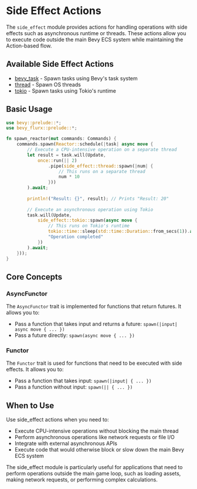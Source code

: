 # Side Effect Actions

The `side_effect` module provides actions for handling operations with side effects such as asynchronous runtime or threads. These actions allow you to execute code outside the main Bevy ECS system while maintaining the Action-based flow.

## Available Side Effect Actions

- [bevy_task](bevy_task.md) - Spawn tasks using Bevy's task system
- [thread](thread.md) - Spawn OS threads
- [tokio](tokio.md) - Spawn tasks using Tokio's runtime

## Basic Usage

```rust
use bevy::prelude::*;
use bevy_flurx::prelude::*;

fn spawn_reactor(mut commands: Commands) {
    commands.spawn(Reactor::schedule(|task| async move {
        // Execute a CPU-intensive operation on a separate thread
        let result = task.will(Update, 
            once::run(|| 2)
                .pipe(side_effect::thread::spawn(|num| {
                    // This runs on a separate thread
                    num * 10
                }))
        ).await;
        
        println!("Result: {}", result); // Prints "Result: 20"
        
        // Execute an asynchronous operation using Tokio
        task.will(Update, 
            side_effect::tokio::spawn(async move {
                // This runs on Tokio's runtime
                tokio::time::sleep(std::time::Duration::from_secs(1)).await;
                "Operation completed"
            })
        ).await;
    }));
}
```

## Core Concepts

### AsyncFunctor

The `AsyncFunctor` trait is implemented for functions that return futures. It allows you to:
- Pass a function that takes input and returns a future: `spawn(|input| async move { ... })`
- Pass a future directly: `spawn(async move { ... })`

### Functor

The `Functor` trait is used for functions that need to be executed with side effects. It allows you to:
- Pass a function that takes input: `spawn(|input| { ... })`
- Pass a function without input: `spawn(|| { ... })`

## When to Use

Use side_effect actions when you need to:
- Execute CPU-intensive operations without blocking the main thread
- Perform asynchronous operations like network requests or file I/O
- Integrate with external asynchronous APIs
- Execute code that would otherwise block or slow down the main Bevy ECS system

The side_effect module is particularly useful for applications that need to perform operations outside the main game loop, such as loading assets, making network requests, or performing complex calculations.